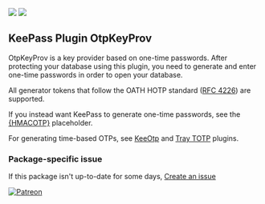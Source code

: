 [![](https://img.shields.io/chocolatey/v/keepass-plugin-otpkeyprov?color=green&label=keepass-plugin-otpkeyprov)](https://chocolatey.org/packages/keepass-plugin-otpkeyprov) [![](https://img.shields.io/chocolatey/dt/keepass-plugin-otpkeyprov)](https://chocolatey.org/packages/keepass-plugin-otpkeyprov)

## KeePass Plugin OtpKeyProv
OtpKeyProv is a key provider based on one-time passwords. After protecting your database using this
plugin, you need to generate and enter one-time passwords in order to open your database.

All generator tokens that follow the OATH HOTP standard ([RFC 4226](https://www.ietf.org/rfc/rfc4226.txt)) are supported.

If you instead want KeePass to generate one-time passwords, see the [{HMACOTP}](https://keepass.info/help/base/placeholders.html#hmacotp) placeholder.

For generating time-based OTPs, see [KeeOtp](https://chocolatey.org/packages/keepass-plugin-keeotp) and [Tray TOTP](https://chocolatey.org/packages/keepass-plugin-traytotp) plugins.

### Package-specific issue
If this package isn't up-to-date for some days, [Create an issue](https://github.com/tunisiano187/Chocolatey-packages/issues/new/choose)

[![Patreon](https://cdn.jsdelivr.net/gh/tunisiano187/Chocolatey-packages@d15c4e19c709e7148588d4523ffc6dd3cd3c7e5e/icons/patreon.png)](https://www.patreon.com/bePatron?u=39585820)